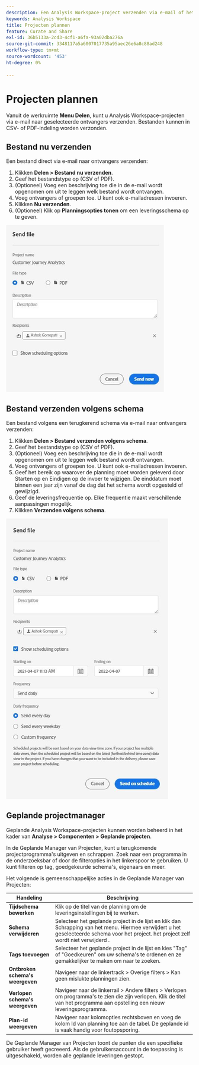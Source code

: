 ```yaml
---
description: Een Analysis Workspace-project verzenden via e-mail of het plannen voor levering.
keywords: Analysis Workspace
title: Projecten plannen
feature: Curate and Share
exl-id: 36b5133a-2cd3-4cf1-a6fa-93a02dba276a
source-git-commit: 3348117a5a6007017735a95aec26e6a8c88ad248
workflow-type: tm+mt
source-wordcount: '453'
ht-degree: 0%

---
```


# Projecten plannen

Vanuit de werkruimte **Menu Delen**, kunt u Analysis Workspace-projecten via e-mail naar geselecteerde ontvangers verzenden. Bestanden kunnen in CSV- of PDF-indeling worden verzonden.

## Bestand nu verzenden

Een bestand direct via e-mail naar ontvangers verzenden:

1. Klikken **Delen > Bestand nu verzenden**.
1. Geef het bestandstype op (CSV of PDF).
1. (Optioneel) Voeg een beschrijving toe die in de e-mail wordt opgenomen om uit te leggen welk bestand wordt ontvangen.
1. Voeg ontvangers of groepen toe. U kunt ook e-mailadressen invoeren.
1. Klikken **Nu verzenden**.
1. (Optioneel) Klik op **Planningsopties tonen** om een leveringsschema op te geven.

![Bestand nu verzenden](assets/send-file-no-scheduling-options.JPG)

## Bestand verzenden volgens schema

Een bestand volgens een terugkerend schema via e-mail naar ontvangers verzenden:

1. Klikken **Delen > Bestand verzenden volgens schema**.
1. Geef het bestandstype op (CSV of PDF).
1. (Optioneel) Voeg een beschrijving toe die in de e-mail wordt opgenomen om uit te leggen welk bestand wordt ontvangen.
1. Voeg ontvangers of groepen toe. U kunt ook e-mailadressen invoeren.
1. Geef het bereik op waarover de planning moet worden geleverd door Starten op en Eindigen op de invoer te wijzigen. De einddatum moet binnen een jaar zijn vanaf de dag dat het schema wordt opgesteld of gewijzigd.
1. Geef de leveringsfrequentie op. Elke frequentie maakt verschillende aanpassingen mogelijk.
1. Klikken **Verzenden volgens schema**.

![](assets/send-file.JPG)

## Geplande projectmanager

Geplande Analysis Workspace-projecten kunnen worden beheerd in het kader van **Analyse > Componenten > Geplande projecten**.

In de Geplande Manager van Projecten, kunt u terugkomende projectprogramma&#39;s uitgeven en schrappen. Zoek naar een programma in de onderzoeksbar of door de filteropties in het linkerspoor te gebruiken. U kunt filteren op tag, goedgekeurde schema&#39;s, eigenaars en meer.

Het volgende is gemeenschappelijke acties in de Geplande Manager van Projecten:

| Handeling | Beschrijving |
|---|---|
| **Tijdschema bewerken** | Klik op de titel van de planning om de leveringsinstellingen bij te werken. |
| **Schema verwijderen** | Selecteer het geplande project in de lijst en klik dan Schrapping van het menu. Hiermee verwijdert u het geselecteerde schema voor het project. het project zelf wordt niet verwijderd . |
| **Tags toevoegen** | Selecteer het geplande project in de lijst en kies &quot;Tag&quot; of &quot;Goedkeuren&quot; om uw schema&#39;s te ordenen en ze gemakkelijker te maken om naar te zoeken. |
| **Ontbroken schema&#39;s weergeven** | Navigeer naar de linkertrack > Overige filters > Kan geen mislukte planningen zien. |
| **Verlopen schema&#39;s weergeven** | Navigeer naar de linkerrail > Andere filters > Verlopen om programma&#39;s te zien die zijn verlopen. Klik de titel van het programma aan opstelling een nieuw leveringsprogramma. |
| **Plan-id weergeven** | Navigeer naar kolomopties rechtsboven en voeg de kolom Id van planning toe aan de tabel. De geplande id is vaak handig voor foutopsporing. |

De Geplande Manager van Projecten toont de punten die een specifieke gebruiker heeft gecreeerd. Als de gebruikersaccount in de toepassing is uitgeschakeld, worden alle geplande leveringen gestopt.
